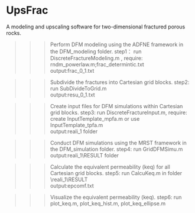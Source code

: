 # UpsFrac
A modeling and upscaling software for two-dimensional fractured porous rocks.


 >>> Perform DFM modeling using the ADFNE framework in the DFM_modeling folder.
> >> step1： run   DiscreteFractureModeling.m , require: rndm_powerlaw.m;frac_determintic.txt  
output:frac_0_1.txt

>>> Subdivide the fractures into Cartesian grid blocks.
>>> step2: run SubDivideToGrid.m   
output:resu_0_1.txt

>>> Create input files for DFM simulations within Cartesian grid blocks.
>>> step3: run DiscreteFractureInput.m, require: create InputTemplate_mpfa.m or use InputTemplate_tpfa.m   
output:reali_1 folder

>>> Conduct DFM simulations using the MRST framework in the DFM_simulation folder.
>>> step4: run GridDFMSimu.m   
output:reali_1\RESULT folder

>>> Calculate the equivalent permeability (keq) for all Cartesian grid blocks.
>>> step5: run CalcuKeq.m in folder \reali_1\RESULT   
output:epcomf.txt

>>> Visualize the equivalent permeability (keq).
>>> step6: run plot_keq.m, plot_keq_hist.m, plot_keq_ellipse.m   
